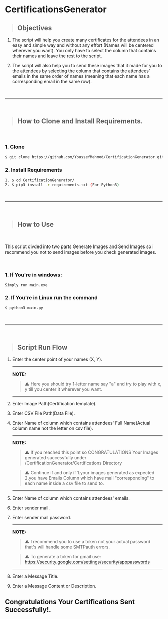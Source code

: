 # CertificationsGenerator

> ## Objectives

1. The script will help you create many certificates for the attendees in an easy and simple way and without any effort (Names will be centered wherever you want). You only have to select the column that contains their names and leave the rest to the script.

2. The script will also help you to send these images that it made for you to the attendees by selecting the column that contains the attendees’ emails in the same order of names (meaning that each name has a corresponding email in the same row).

<br>

---

<br>

> ## How to Clone and Install Requirements.

<br>

### 1. Clone

```bash
$ git clone https://github.com/YoussefMahmod/CertificationGenerator.git
```

### 2. Install Requirements

```bash
1. $ cd CertificationGenerator/
2. $ pip3 install -r requirements.txt (For Python3)
```

<br>

---

<br>

> ## How to Use

<br>

This script divded into two parts Generate Images and Send Images so i recommend you not to send images before you check generated images.

<br>

### 1. If You're in windows:

```
Simply run main.exe
```

### 2. If You're in Linux run the command

```shell
$ python3 main.py
```

<br>

---

<br>

> ## Script Run Flow

1. Enter the center point of your names (X, Y).

   ***

   **NOTE:**

   > ⚠ Here you should try 1-letter name say "a" and try to play with x, y till you center it wherever you want.

   ***

2. Enter Image Path(Certification template).
3. Enter CSV File Path(Data File).
4. Enter Name of column which contains attendees' Full Name(Actual column name not the letter on csv file).

   ***

   **NOTE:**

   > ⚠ If you reached this point so CONGRATULATIONS Your Images generated successfully under /CertificationGenerator/Certifications Directory

   > ⚠ Continue if and only if
   > 1.your images generated as expected
   > 2.you have Emails Column which have mail "corresponding" to each name inside a csv file to send to.

   ***

5. Enter Name of column which contains attendees' emails.
6. Enter sender mail.
7. Enter sender mail password.

   ***

   **NOTE:**

   > ⚠ I recommend you to use a token not your actual password that's will handle some SMTPauth errors.

   > ⚠ To generate a token for gmail use:
   > https://security.google.com/settings/security/apppasswords

   ***

8. Enter a Message Title.
9. Enter a Message Content or Description.

## Congratulations Your Certifications Sent Successfully!.
